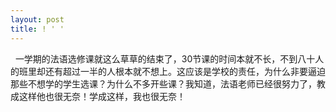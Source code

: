 ```yaml
---
layout: post
title: ! ' '
---
```


<p>  一学期的法语选修课就这么草草的结束了，30节课的时间本就不长，不到八十人的班里却还有超过一半的人根本就不想上。这应该是学校的责任，为什么非要逼迫那些不想学的学生选课？为什么不多开些课？我知道，法语老师已经很努力了，教成这样他也很无奈！学成这样，我也很无奈！</p>
